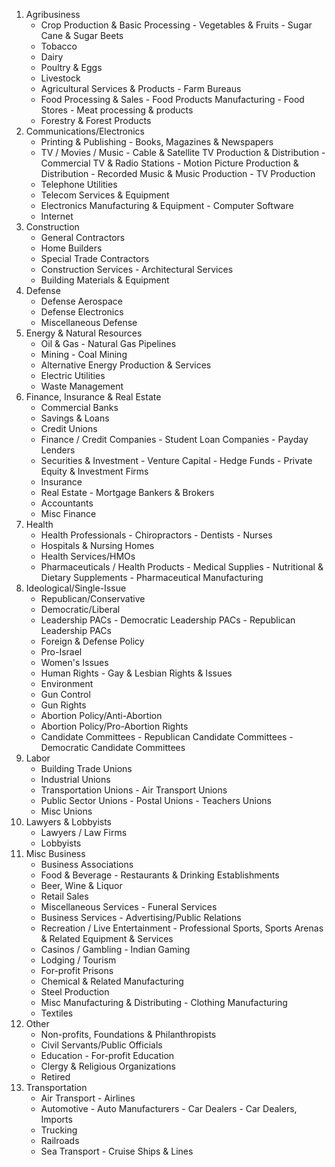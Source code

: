 1.  Agribusiness
     - Crop Production & Basic Processing
           - Vegetables & Fruits
           - Sugar Cane & Sugar Beets
     - Tobacco
     - Dairy
     - Poultry & Eggs
     - Livestock
     - Agricultural Services & Products
           - Farm Bureaus
     - Food Processing & Sales
           - Food Products Manufacturing
           - Food Stores
           - Meat processing & products
     - Forestry & Forest Products
2. Communications/Electronics
     - Printing & Publishing
           - Books, Magazines & Newspapers
     - TV / Movies / Music
           - Cable & Satellite TV Production & Distribution
           - Commercial TV & Radio Stations
           - Motion Picture Production & Distribution
           - Recorded Music & Music Production
           - TV Production
     - Telephone Utilities
     - Telecom Services & Equipment
     - Electronics Manufacturing & Equipment
           - Computer Software
     - Internet
3. Construction
     - General Contractors
     - Home Builders
     - Special Trade Contractors
     - Construction Services
           - Architectural Services
     - Building Materials & Equipment
4. Defense
     - Defense Aerospace
     - Defense Electronics
     - Miscellaneous Defense
5. Energy & Natural Resources
     - Oil & Gas
           - Natural Gas Pipelines
     - Mining
           - Coal Mining
     - Alternative Energy Production & Services
     - Electric Utilities
     - Waste Management
6. Finance, Insurance & Real Estate
     - Commercial Banks
     - Savings & Loans
     - Credit Unions
     - Finance / Credit Companies
           - Student Loan Companies
           - Payday Lenders
     - Securities & Investment
           - Venture Capital
           - Hedge Funds
           - Private Equity & Investment Firms
     - Insurance
     - Real Estate
           - Mortgage Bankers & Brokers
     - Accountants
     - Misc Finance
7. Health
     - Health Professionals
           - Chiropractors
           - Dentists
           - Nurses
     - Hospitals & Nursing Homes
     - Health Services/HMOs
     - Pharmaceuticals / Health Products
           - Medical Supplies
           - Nutritional & Dietary Supplements
           - Pharmaceutical Manufacturing
8. Ideological/Single-Issue
     - Republican/Conservative
     - Democratic/Liberal
     - Leadership PACs
           - Democratic Leadership PACs
           - Republican Leadership PACs
     - Foreign & Defense Policy
     - Pro-Israel
     - Women's Issues
     - Human Rights
           - Gay & Lesbian Rights & Issues
     - Environment
     - Gun Control
     - Gun Rights
     - Abortion Policy/Anti-Abortion
     - Abortion Policy/Pro-Abortion Rights
     - Candidate Committees
           - Republican Candidate Committees
           - Democratic Candidate Committees
9. Labor
     - Building Trade Unions
     - Industrial Unions
     - Transportation Unions
           - Air Transport Unions
     - Public Sector Unions
           - Postal Unions
           - Teachers Unions
     - Misc Unions
10. Lawyers & Lobbyists
     - Lawyers / Law Firms
     - Lobbyists
11. Misc Business
     - Business Associations
     - Food & Beverage
           - Restaurants & Drinking Establishments
     - Beer, Wine & Liquor
     - Retail Sales
     - Miscellaneous Services
           - Funeral Services
     - Business Services
           - Advertising/Public Relations
     - Recreation / Live Entertainment
           - Professional Sports, Sports Arenas & Related Equipment & Services
     - Casinos / Gambling
           - Indian Gaming
     - Lodging / Tourism
     - For-profit Prisons
     - Chemical & Related Manufacturing
     - Steel Production
     - Misc Manufacturing & Distributing
           - Clothing Manufacturing
     - Textiles
12. Other
     - Non-profits, Foundations & Philanthropists
     - Civil Servants/Public Officials
     - Education
           - For-profit Education
     - Clergy & Religious Organizations
     - Retired
13. Transportation
     - Air Transport
           - Airlines
     - Automotive
           - Auto Manufacturers
           - Car Dealers
           - Car Dealers, Imports
     - Trucking
     - Railroads
     - Sea Transport
           - Cruise Ships & Lines